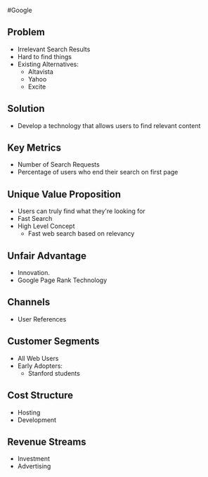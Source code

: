 #Google

## Problem

- Irrelevant Search Results
- Hard to find things
- Existing Alternatives:
  - Altavista
  - Yahoo
  - Excite

## Solution

- Develop a technology that allows users to find relevant content

## Key Metrics

- Number of Search Requests
- Percentage of users who end their search on first page

## Unique Value Proposition

- Users can truly find what they're looking for
- Fast Search
- High Level Concept
  - Fast web search based on relevancy

## Unfair Advantage

- Innovation.
- Google Page Rank Technology

## Channels

- User References

## Customer Segments

- All Web Users
- Early Adopters:
  - Stanford students

## Cost Structure

- Hosting
- Development

## Revenue Streams

- Investment
- Advertising
